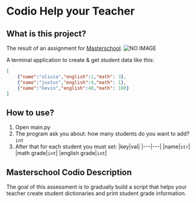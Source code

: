 # Codio Help your Teacher

## What is this project?

The result of an assignment for [Masterschool](https://learn.masterschool.com/). ![NO IMAGE](https://img.shields.io/badge/Help%20your%20Teacher-100-4574E0)

A terminal application to create & get student data like this:

```json
[
    {"name":"olivia","english":1,"math": 3},
    {"name":"justus","english":4,"math": 1},
    {"name":"kevin","english":40,"math": 100}
]
```

## How to use?

1. Open main.py
2. The program ask you about: how many students do you want to add? `int`
3. After that for each student you must set:
    |key|val|
    |---|---|
    |name|`str`|
    |math grade|`int`|
    |english grade|`int`|

## Masterschool Codio Description

The goal of this assessment is to gradually build a script that helps your teacher create student dictionaries and print student grade information.